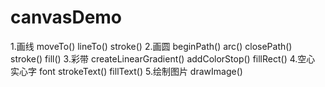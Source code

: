 # canvasDemo
1.画线 moveTo()   lineTo()    stroke()
2.画圆 beginPath()  arc()  closePath()   stroke()   fill()
3.彩带 createLinearGradient()   addColorStop()   fillRect()
4.空心 实心字   font   strokeText()  fillText()
5.绘制图片 drawImage()
